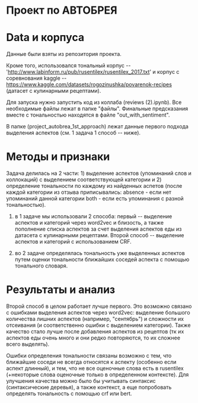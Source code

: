 # Проект по АВТОБРЕЯ

# Data и корпуса

Данные были взяты из репозитория проекта.

Кроме того, использовался тональный корпус -- 'http://www.labinform.ru/pub/rusentilex/rusentilex_2017.txt' и корпус с соревнования kaggle -- https://www.kaggle.com/datasets/rogozinushka/povarenok-recipes (датасет с кулинарными рецептами).

Для запуска нужно запустить код из коллаба (reviews (2).ipynb). Все необходимые файлы лежат в папке "файлы". Финальные предсказания вместе с тональностью находятся в файле "out_with_sentiment". 

В папке (project_autobrea_1st_approach) лежат данные первого подхода выделения аспектов (см. 1 задача 1 способ -- ниже).

# Методы и признаки

Задача делилась на 2 части: 1) выделение аспектов (упоминаний слов и коллокаций) с выделением соответствующей категории и 2) определение тональности по каждому из найденных аспетов (после каждой категории из отзыва приписывались: absence - если нет упоминаний данной категории
both - если есть упоминания с разной тональностью).

1) в 1 задаче мы использовали 2 способа: первый -- выделение аспектов и категорий через word2vec и близость, а также пополнение списка аспектов за счет выделения аспектов еды из датасета с кулинарными рецептами. Второй способ -- выделение аспектов и категорий с использованием CRF.

2) во 2 задаче определялась тональность уже выделенных аспектов путем оценки тональности ближайших соседей аспекта с помощью тонального словаря.

# Результаты и анализ

Второй способ в целом работает лучше первого. Это возможно связано с ошибками выделения аспектов через word2vec: выделение большого количества лишних аспектов (например, "сентябрь") и сложности их отсеивания (и соответственно ошибки с выделением категории). Также качество стало лучше после добавления аспектов из рецептов (тк их аспектов еды очень много и они редко повторяются, то их сложнее всего выделять). 

Ошибки определения тональности связаны возможно с тем, что ближайшие соседи не всегда относятся к аспекту (особенно если аспект длинный), и тем, что не все оценочные слова есть в rusentilex (+некоторые слова оценочные только в определенном контексте). Для улучшения качества можно было бы учитывать синтаксис (синтаксические деревья), а также контекст, а еще попробовать определять тональность с помощью crf или bert.

